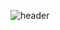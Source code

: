 
![header](https://capsule-render.vercel.app/api?type=wave&color=auto&height=300&section=header&text=turfguy&fontSize=100)
